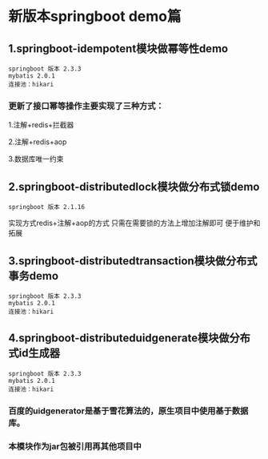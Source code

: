 # 新版本springboot demo篇

## 1.springboot-idempotent模块做幂等性demo
    springboot 版本 2.3.3  
    mybatis 2.0.1  
    连接池：hikari
 
 ### 更新了接口幂等操作主要实现了三种方式：
 1.注解+redis+拦截器  
    
 2.注解+redis+aop  
 
 3.数据库唯一约束
 
 
## 2.springboot-distributedlock模块做分布式锁demo
    springboot 版本 2.1.16

实现方式redis+注解+aop的方式 只需在需要锁的方法上增加注解即可 便于维护和拓展

## 3.springboot-distributedtransaction模块做分布式事务demo
    springboot 版本 2.3.3
    mybatis 2.0.1  
    连接池：hikari
    
## 4.springboot-distributeduidgenerate模块做分布式id生成器
    springboot 版本 2.3.3
    mybatis 2.0.1  
    连接池：hikari
### 百度的uidgenerator是基于雪花算法的，原生项目中使用基于数据库。
### 本模块作为jar包被引用再其他项目中 
   